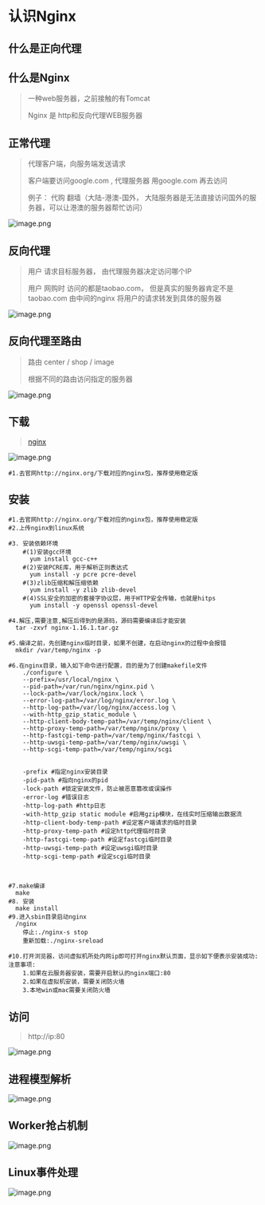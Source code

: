# 认识Nginx

## 什么是正向代理

## 什么是Nginx

> 一种web服务器，之前接触的有Tomcat
>
> Nginx 是 http和反向代理WEB服务器

## 正常代理

> 代理客户端，向服务端发送请求
>
> 客户端要访问google.com , 代理服务器 用google.com 再去访问
>
> 例子： 代购   翻墙（大陆-港澳-国外， 大陆服务器是无法直接访问国外的服务器，可以让港澳的服务器帮忙访问）

![image.png](./assets/1712232326087-image.png)

## 反向代理

> 用户 请求目标服务器， 由代理服务器决定访问哪个IP
>
> 用户 网购时 访问的都是taobao.com， 但是真实的服务器肯定不是taobao.com    由中间的nginx 将用户的请求转发到具体的服务器

![image.png](./assets/1712232498788-image.png)

## 反向代理至路由

> 路由  center / shop / image
>
> 根据不同的路由访问指定的服务器

![image.png](./assets/1711628975469-image.png)

## 下载

> [nginx](http://nginx.org)

![image.png](./assets/1712234460891-image.png)

```shell
#1.去官网http://nginx.org/下载对应的nginx包，推荐使用稳定版
```

## 安装

```shell
#1.去官网http://nginx.org/下载对应的nginx包，推荐使用稳定版
#2.上传nginx到linux系统

#3. 安装依赖环境
    #(1)安装gcc环境
      yum install gcc-c++
    #(2)安装PCRE库，用于解析正则表达式
      yum install -y pcre pcre-devel
    #(3)zlib压缩和解压缩依赖
      yum install -y zlib zlib-devel
    #(4)SSL安全的加密的套接字协议层，用于HTTP安全传输，也就是hitps
      yum install -y openssl openssl-devel

#4.解压,需要注意,解压后得到的是源码，源码需要编译后才能安装
  tar -zxvf nginx-1.16.1.tar.gz

#5.编译之前，先创建nginx临时目录，如果不创建，在启动nginx的过程中会报错
  mkdir /var/temp/nginx -p

#6.在nginx目录，输入如下命令进行配置，目的是为了创建makefile文件
    ./configure \
    --prefix=/usr/local/nginx \
    --pid-path=/var/run/nginx/nginx.pid \
    --lock-path=/var/lock/nginx.lock \
    --error-log-path=/var/log/nginx/error.log \
    --http-log-path=/var/log/nginx/access.log \
    --with-http_gzip_static_module \
    --http-client-body-temp-path=/var/temp/nginx/client \
    --http-proxy-temp-path=/var/temp/nginx/proxy \
    --http-fastcgi-temp-path=/var/temp/nginx/fastcgi \
    --http-uwsgi-temp-path=/var/temp/nginx/uwsgi \
    --http-scgi-temp-path=/var/temp/nginx/scgi


    -prefix #指定nginx安装目录
    -pid-path #指向nginx的pid
    -lock-path #锁定安装文件，防止被恶意篡改或误操作
    -error-log #错误日志
    -http-log-path #http日志
    -with-http_gzip static module #启用gzip模块，在线实时压缩输出数据流
    -http-client-body-temp-path #设定客户端请求的临时目录
    -http-proxy-temp-path #设定http代理临时目录
    -http-fastcgi-temp-path #设定fastcgi临时目录
    -http-uwsgi-temp-path #设定uwsgi临时目录
    -http-scgi-temp-path #设定scgi临时目录



#7.make编译
  make
#8. 安装
  make install
#9.进入sbin目录启动nginx
  /nginx
    停止:./nginx-s stop
    重新加载:./nginx-sreload
  
#10.打开浏览器，访问虚拟机所处内网ip即可打开nginx默认页面，显示如下便表示安装成功:注意事项:
    1.如果在云服务器安装，需要开启默认的nginx端口:80
    2.如果在虚拟机安装，需要关闭防火墙
    3.本地win或mac需要关闭防火墙

```

## 访问

> http://ip:80

![image.png](./assets/1712238068271-image.png)

## 进程模型解析

![image.png](./assets/image.png)

## Worker抢占机制

![image.png](./assets/1712996086013-image.png)

## Linux事件处理

![image.png](./assets/1712996609443-image.png)
